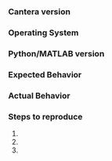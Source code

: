 ### Cantera version

### Operating System

### Python/MATLAB version

### Expected Behavior

### Actual Behavior

### Steps to reproduce
1.
2.
3.
